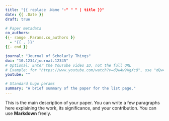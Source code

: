 ```yaml
---
title: "{{ replace .Name "-" " " | title }}"
date: {{ .Date }}
draft: true

# Paper metadata
co_authors:
{{- range .Params.co_authors }}
  - "{{ . }}"
{{- end }}

journal: "Journal of Scholarly Things"
doi: "10.1234/journal.12345"
# Optional: Enter the YouTube video ID, not the full URL
# Example: for "https://www.youtube.com/watch?v=dQw4w9WgXcQ", use "dQw4w9WgXcQ"
youtube: "" 

# Standard hugo params
summary: "A brief summary of the paper for the list page."
---
```


This is the main description of your paper. You can write a few paragraphs here explaining the work, its significance, and your contribution. You can use **Markdown** freely.